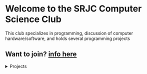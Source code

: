 # Welcome to the SRJC Computer Science Club

This club specializes in programming, discussion of computer hardware/software, and holds several programming projects

## Want to join? [info here](./JOIN.md)

<details>
<summary>Projects</summary>
<br>
  [games](./GAMES.md)
<details>
